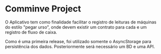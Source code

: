 # Comminve Project

O Aplicativo tem como finalidade facilitar o registro de leituras de máquinas do estilo "pegar urso", onde devem existir um contrato para cada e um registro de fluxo de caixa.

Como é uma primeira release, foi utilizado somente o AsyncStorage para persistência dos dados. Posteriormente será necessário um BD e uma API.

